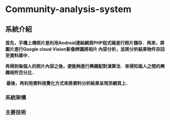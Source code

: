 <h1>Community-analysis-system</h1>
<h2>系統介紹</h3>

<h4>
<p>
首先，手機上傳照片是利用Android連結網頁PHP程式碼進行照片儲存．再來，將圖片進行Google cloud Vision影像辨識將相片
內容分析，並將分析結果物件存回至資料庫中．
</p> 
<p>
再得到每個人的照片內容之後，便能夠進行興趣配對演算法．來得知兩人之間的興趣相符百分比．
</p>
<p>
  最後，再利用資料視覺化方式來將資料分析結果呈現至網頁上．
</p>
</h4>
<h3>系統架構</h3>

<h3>主要技術</h3>
